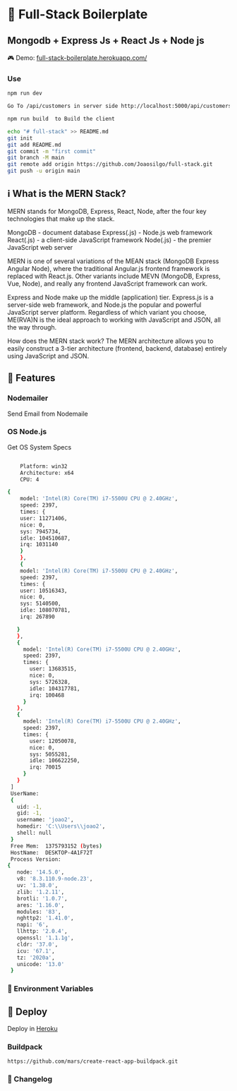 # 🧱 Full-Stack Boilerplate

## Mongodb + Express Js + React Js + Node js

🎮 Demo: [full-stack-boilerplate.herokuapp.com/](full-stack-boilerplate.herokuapp.com/)

### Use

````bash
npm run dev

Go To /api/customers in server side http://localhost:5000/api/customers

npm run build  to Build the client
````

````bash
echo "# full-stack" >> README.md
git init
git add README.md
git commit -m "first commit"
git branch -M main
git remote add origin https://github.com/Joaosilgo/full-stack.git
git push -u origin main


````


## ℹ️ What is the MERN Stack?
MERN stands for MongoDB, Express, React, Node, after the four key technologies that make up the stack.

MongoDB - document database
Express(.js) - Node.js web framework
React(.js) - a client-side JavaScript framework
Node(.js) - the premier JavaScript web server


MERN is one of several variations of the MEAN stack (MongoDB Express Angular Node), where the traditional Angular.js frontend framework is replaced with React.js. Other variants include MEVN (MongoDB, Express, Vue, Node), and really any frontend JavaScript framework can work.

Express and Node make up the middle (application) tier. Express.js is a server-side web framework, and Node.js the popular and powerful JavaScript server platform. Regardless of which variant you choose, ME(RVA)N is the ideal approach to working with JavaScript and JSON, all the way through.



How does the MERN stack work?
The MERN architecture allows you to easily construct a 3-tier architecture (frontend, backend, database) entirely using JavaScript and JSON.


## 🎯 Features

### Nodemailer

Send Email from Nodemaile

### OS Node.js

Get OS System Specs

````bash

    Platform: win32
    Architecture: x64
    CPU: 4

{
    model: 'Intel(R) Core(TM) i7-5500U CPU @ 2.40GHz',
    speed: 2397,
    times: {
    user: 11271406,
    nice: 0,
    sys: 7945734,
    idle: 104510687,
    irq: 1031140
    }
    },
    {
    model: 'Intel(R) Core(TM) i7-5500U CPU @ 2.40GHz',
    speed: 2397,
    times: {
    user: 10516343,
    nice: 0,
    sys: 5140500,
    idle: 108070781,
    irq: 267890

   }
   },
   {
     model: 'Intel(R) Core(TM) i7-5500U CPU @ 2.40GHz',
     speed: 2397,
     times: {
       user: 13683515,
       nice: 0,
       sys: 5726328,
       idle: 104317781,
       irq: 100468
     }
   },
   {
     model: 'Intel(R) Core(TM) i7-5500U CPU @ 2.40GHz',
     speed: 2397,
     times: {
       user: 12050078,
       nice: 0,
       sys: 5055281,
       idle: 106622250,
       irq: 70015
     }
   }
 ]
 UserName:
 {
   uid: -1,
   gid: -1,
   username: 'joao2',
   homedir: 'C:\\Users\\joao2',
   shell: null
 }
 Free Mem:  1375793152 (bytes)
 HostName:  DESKTOP-4A1F72T
 Process Version:
{
   node: '14.5.0',
   v8: '8.3.110.9-node.23',
   uv: '1.38.0',
   zlib: '1.2.11',
   brotli: '1.0.7',
   ares: '1.16.0',
   modules: '83',
   nghttp2: '1.41.0',
   napi: '6',
   llhttp: '2.0.4',
   openssl: '1.1.1g',
   cldr: '37.0',
   icu: '67.1',
   tz: '2020a',
   unicode: '13.0'
 }
````

### 📍 Environment Variables 

## 🚀 Deploy

Deploy in [Heroku](full-stack-boilerplate.herokuapp.com/)

### Buildpack

````link
https://github.com/mars/create-react-app-buildpack.git
````

### 📜 Changelog
